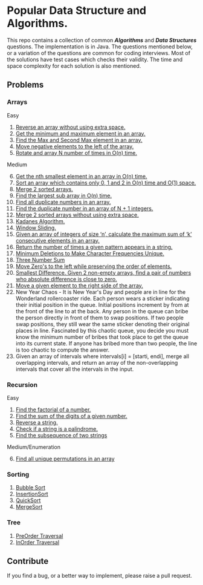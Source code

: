 # Popular Data Structure and Algorithms.

This repo contains a collection of common ***Algorithms*** and ***Data Structures*** questions. 
The implementation is in Java. The questions mentioned below, or a variation of the questions are common for coding interviews. Most of the solutions have test cases which checks their validity. The time and space complexity for each solution is also mentioned.

## Problems

### Arrays
Easy
1. [Reverse an array without using extra space.](https://github.com/VinnieM/Popular-DS-Questions/blob/main/src/main/java/code/datastructures/arrays/ReverseArray.java)
2. [Get the minimum and maximum element in an array.](https://github.com/VinnieM/Popular-DS-Questions/blob/main/src/main/java/code/datastructures/arrays/MaxMinElement.java)
3. [Find the Max and Second Max element in an array.](https://github.com/VinnieM/Popular-DS-Questions/blob/main/src/main/java/code/datastructures/arrays/MaxAndSecondMax.java)
4. [Move negative elements to the left of the array.](https://github.com/VinnieM/Popular-DS-Questions/blob/main/src/main/java/code/datastructures/arrays/NegativeElements.java)
5. [Rotate and array N number of times in O(n) time.](https://github.com/VinnieM/Popular-DS-Questions/blob/main/src/main/java/code/datastructures/arrays/RotateArray.java)

Medium

6. [Get the nth smallest element in an array in O(n) time.](https://github.com/VinnieM/Popular-DS-Questions/blob/main/src/main/java/code/datastructures/arrays/NthSmallestElement.java)
7. [Sort an array which contains only 0, 1 and 2 in O(n) time and O(1) space.](https://github.com/VinnieM/Popular-DS-Questions/blob/main/src/main/java/code/datastructures/arrays/SortCustomArray.java)
8. [Merge 2 sorted arrays.](https://github.com/VinnieM/Popular-DS-Questions/blob/main/src/main/java/code/datastructures/arrays/ArrayUnion.java)
9. [Find the largest sub array in O(n) time.](https://github.com/VinnieM/Popular-DS-Questions/blob/main/src/main/java/code/datastructures/arrays/LargestSum.java)
10. [Find all duplicate numbers in an array.](https://github.com/VinnieM/Popular-DS-Questions/blob/main/src/main/java/code/datastructures/arrays/DuplicateNumber.java)
11. [Find the duplicate number in an array of N + 1 integers.](https://github.com/VinnieM/Popular-DS-Questions/blob/main/src/main/java/code/datastructures/arrays/DuplicateNumber.java)
12. [Merge 2 sorted arrays without using extra space.](https://github.com/VinnieM/Popular-DS-Questions/blob/main/src/main/java/code/datastructures/arrays/ArrayUnion.java)
13. [Kadanes Algorithm.](https://github.com/VinnieM/Popular-DS-Questions/blob/main/src/main/java/code/datastructures/arrays/LargestSum.java)
14. [Window Sliding.](https://github.com/VinnieM/Popular-DS-Questions/blob/main/src/main/java/code/datastructures/arrays/WindowSliding.java)
15. [Given an array of integers of size ‘n’, calculate the maximum sum of ‘k’ consecutive elements in an array.](https://github.com/VinnieM/Popular-DS-Questions/blob/main/src/main/java/code/datastructures/arrays/WindowSliding.java)
16. [Return the number of times a given pattern appears in a string.](https://github.com/VinnieM/Popular-DS-Questions/blob/main/src/main/java/code/datastructures/arrays/PatternRecognition.java)
17. [Minimum Deletions to Make Character Frequencies Unique.](https://github.com/VinnieM/Popular-DS-Questions/blob/main/src/main/java/code/datastructures/arrays/MinimumDeletions.java)
19. [Three Number Sum](https://github.com/VinnieM/Popular-DS-Questions/blob/main/src/main/java/code/datastructures/arrays/ThreeNumberSum.java)
20. [Move Zero's to the left while preserving the order of elements.](https://github.com/VinnieM/Popular-DS-Questions/blob/main/src/main/java/code/datastructures/arrays/MoveToLeft.java)
21. [Smallest Difference. Given 2 non-empty arrays, find a pair of numbers who absolute difference is close to zero.](https://github.com/VinnieM/Popular-DS-Questions/blob/main/src/main/java/code/datastructures/arrays/SmallestDifference.java)
22. [Move a given element to the right side of the array.](https://github.com/VinnieM/Popular-DS-Questions/blob/main/src/main/java/code/datastructures/arrays/MoveElements.java)
23. New Year Chaos - It is New Year's Day and people are in line for the Wonderland rollercoaster ride. Each person wears a sticker indicating their initial position in the queue. Initial positions increment by from at the front of the line to at the back. Any person in the queue can bribe the person directly in front of them to swap positions. If two people swap positions, they still wear the same sticker denoting their original places in line. Fascinated by this chaotic queue, you decide you must know the minimum number of bribes that took place to get the queue into its current state. If anyone has bribed more than two people, the line is too chaotic to compute the answer.
24. Given an array of intervals where intervals[i] = [starti, endi], merge all overlapping intervals, and return an array of the non-overlapping intervals that cover all the intervals in the input.

### Recursion
Easy
1. [Find the factorial of a number.](https://github.com/VinnieM/Popular-DS-Questions/blob/main/src/main/java/code/datastructures/recursion/FindFactorial.java)
2. [Find the sum of the digits of a given number.](https://github.com/VinnieM/Popular-DS-Questions/blob/main/src/main/java/code/datastructures/recursion/FindSumOfDigits.java)
3. [Reverse a string.](https://github.com/VinnieM/Popular-DS-Questions/blob/main/src/main/java/code/datastructures/recursion/ReverseString.java)
4. [Check if a string is a palindrome.](https://github.com/VinnieM/Popular-DS-Questions/blob/main/src/main/java/code/datastructures/recursion/Palindrome.java)
5. [Find the subsequence of two strings](https://github.com/VinnieM/Popular-DS-Questions/blob/main/src/main/java/code/datastructures/recursion/CheckSubsequence.java)

Medium/Enumeration

6. [Find all unique permutations in an array](https://github.com/VinnieM/Popular-DS-Questions/blob/main/src/main/java/code/datastructures/recursion/Permutations.java)

### Sorting
1. [Bubble Sort](https://github.com/VinnieM/Popular-DS-Questions/blob/main/src/main/java/code/datastructures/sort/BubbleSort.java)
2. [InsertionSort](https://github.com/VinnieM/Popular-DS-Questions/blob/main/src/main/java/code/datastructures/sort/InsertionSort.java)
3. [QuickSort](https://github.com/VinnieM/Popular-DS-Questions/blob/main/src/main/java/code/datastructures/sort/QuickSort.java)
4. [MergeSort](https://github.com/VinnieM/Popular-DS-Questions/blob/main/src/main/java/code/datastructures/sort/MergeSort.java)

### Tree
1. [PreOrder Traversal](https://github.com/VinnieM/Popular-DS-Questions/blob/main/src/main/java/code/datastructures/tree/PreOrder.java)
2. [InOrder Traversal](https://github.com/VinnieM/Popular-DS-Questions/blob/main/src/main/java/code/datastructures/tree/InOrder.java)
## Contribute

If you find a bug, or a better way to implement, please raise a pull request.